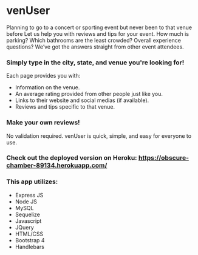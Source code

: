 # venUser
Planning to go to a concert or sporting event but never been to that venue before Let us help you with reviews and tips for your event. How much is parking? Which bathrooms are the least crowded? Overall experience questions? We’ve got the answers straight from other event attendees.

### Simply type in the city, state, and venue you're looking for!
Each page provides you with:
* Information on the venue.
* An average rating provided from other people just like you.
* Links to their website and social medias (if available).
* Reviews and tips specific to that venue.

### Make your own reviews!
No validation required. venUser is quick, simple, and easy for everyone to use.

### Check out the deployed version on Heroku: https://obscure-chamber-89134.herokuapp.com/

### This app utilizes:
* Express JS
* Node JS
* MySQL
* Sequelize
* Javascript
* JQuery
* HTML/CSS
* Bootstrap 4
* Handlebars
